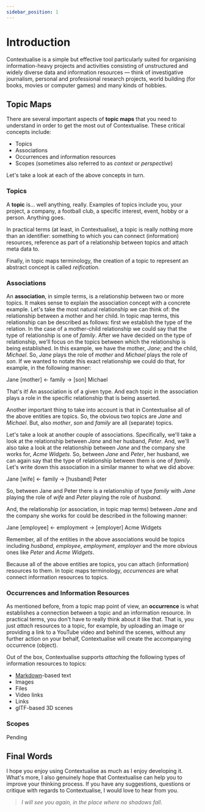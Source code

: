 ```yaml
---
sidebar_position: 1
---
```


# Introduction

Contextualise is a simple but effective tool particularly suited for organising information-heavy projects and activities consisting of unstructured and widely diverse data and information resources &mdash; think of investigative journalism, personal and professional research projects, world building (for books, movies or computer games) and many kinds of hobbies.

## Topic Maps

There are several important aspects of **topic maps** that you need to understand in order to get the most out of Contextualise. These critical concepts include:
* Topics
* Associations
* Occurrences and information resources
* Scopes (sometimes also referred to as *context* or *perspective*)

Let's take a look at each of the above concepts in turn.

### Topics

A **topic** is... well anything, really. Examples of topics include you, your project, a company, a football club, a specific interest, event, hobby or a person. Anything goes. 

In practical terms (at least, in Contextualise), a topic is really nothing more than an identifier: something to which you can connect (information) resources, reference as part of a relationship between topics and attach meta data to.

Finally, in topic maps terminology, the creation of a topic to represent an abstract concept is called *reification*. 

### Associations

An **association**, in simple terms, is a relationship between two or more topics. It makes sense to explain the association concept with a concrete example. Let's take the most natural relationship we can think of: the relationship between a mother and her child. In topic map terms, this relationship can be described as follows: first we establish the type of the relation. In the case of a mother-child relationship we could say that the type of relationship is one of *family*. After we have decided on the type of relationship, we'll focus on the topics between which the relationship is being established. In this example, we have the mother, *Jane*; and the child, *Michael*. So, *Jane* plays the role of *mother* and *Michael* plays the role of *son*. If we wanted to notate this exact relationship we could do that, for example, in the following manner:

Jane [mother] &#8592; family &#8594; [son] Michael 

That's it! An association is of a given type. And each topic in the association plays a role in the specific relationship that is being asserted.

Another important thing to take into account is that in Contextualise all of the above entities are topics. So, the obvious two topics are *Jane* and *Michael*. But, also *mother*, *son* and *family* are all (separate) topics.

Let's take a look at another couple of associations. Specifically, we'll take a look at the relationship between *Jane* and her husband, *Peter*. And, we'll also take a look at the relationship between *Jane* and the company she works for, *Acme Widgets*. So, between *Jane* and *Peter*, her husband, we can again say that the type of relationship between them is one of *family*. Let's write down this association in a similar manner to what we did above:

Jane [wife] &#8592; family &#8594; [husband] Peter

So, between Jane and Peter there is a relationship of type *family* with *Jane* playing the role of *wife* and *Peter* playing the role of *husband*.

And, the relationship (or association, in topic map terms) between *Jane* and the company she works for could be described in the following manner:

Jane [employee] &#8592; employment &#8594; [employer] Acme Widgets

Remember, all of the entities in the above associations would be topics including *husband*, *employee*, *employment*, *employer* and the more obvious ones like *Peter* and *Acme Widgets*.

Because all of the above entities are topics, you can attach (information) resources to them. In topic maps terminology, *occurrences* are what connect information resources to topics.

### Occurrences and Information Resources
As mentioned before, from a topic map point of view, an **occurrence** is what establishes a connection between a topic and an information resource. In practical terms, you don't have to really think about it like that. That is, you just *attach* resources to a topic, for example, by uploading an image or providing a link to a YouTube video and behind the scenes, without any further action on your behalf, Contextualise will create the accompanying occurrence (object).

Out of the box, Contextualise supports *attaching* the following types of information resources to topics:

* [Markdown](https://daringfireball.net/projects/markdown/syntax)-based text
* Images
* Files
* Video links
* Links
* glTF-based 3D scenes

### Scopes

Pending

## Final Words

I hope you enjoy using Contextualise as much as I enjoy developing it. What's more,  I also genuinely hope that Contextualise can help you to improve your thinking process. If you have any suggestions, questions or critique with regards to Contextualise, I would love to hear from you.

> *I will see you again, in the place where no shadows fall*.
